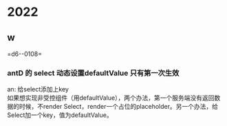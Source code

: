 # 2022

## w

=d6--0108=

### antD 的 select 动态设置defaultValue 只有第一次生效
an: 给select添加上key  
如果想实现非受控组件（用defaultValue），两个办法，第一个服务端没有返回数据的时候，不render Select，render一个占位的placeholder。另一个办法，给Select加一个key，值为defaultValue。

